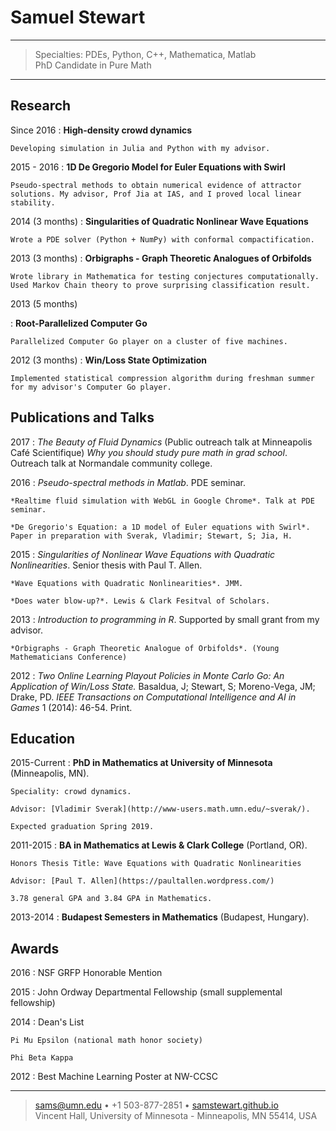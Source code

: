 Samuel Stewart
=========================

----

>  Specialties: PDEs, Python, C++, Mathematica, Matlab\
>  PhD Candidate in Pure Math

----

Research
--------------------

Since 2016
:   **High-density crowd dynamics**
    
    Developing simulation in Julia and Python with my advisor.

2015 - 2016
:   **1D De Gregorio Model for Euler Equations with Swirl**

    Pseudo-spectral methods to obtain numerical evidence of attractor solutions. My advisor, Prof Jia at IAS, and I proved local linear stability.

2014 (3 months)
:   **Singularities of Quadratic Nonlinear Wave Equations**
    
    Wrote a PDE solver (Python + NumPy) with conformal compactification.

2013 (3 months)
:   **Orbigraphs - Graph Theoretic Analogues of Orbifolds**
    
    Wrote library in Mathematica for testing conjectures computationally. Used Markov Chain theory to prove surprising classification result.
2013 (5 months)

:   **Root-Parallelized Computer Go**

    Parallelized Computer Go player on a cluster of five machines.

2012 (3 months)
:   **Win/Loss State Optimization**
    
    Implemented statistical compression algorithm during freshman summer for my advisor's Computer Go player.

Publications and Talks
----------------------------------

2017
:   *The Beauty of Fluid Dynamics* (Public outreach talk at Minneapolis Café Scientifique)
    *Why you should study pure math in grad school*. Outreach talk at Normandale community college.
        
2016
:   *Pseudo-spectral methods in Matlab*. PDE seminar.

    *Realtime fluid simulation with WebGL in Google Chrome*. Talk at PDE seminar.

    *De Gregorio's Equation: a 1D model of Euler equations with Swirl*. Paper in preparation with Sverak, Vladimir; Stewart, S; Jia, H.

2015
:   *Singularities of Nonlinear Wave Equations with Quadratic Nonlinearities*. Senior thesis with Paul T. Allen.
    
    *Wave Equations with Quadratic Nonlinearities*. JMM.

    *Does water blow-up?*. Lewis & Clark Fesitval of Scholars.

2013
:   *Introduction to programming in R*. Supported by small grant from my advisor.

    *Orbigraphs - Graph Theoretic Analogue of Orbifolds*. (Young Mathematicians Conference)
    
2012
:   *Two Online Learning Playout Policies in Monte Carlo Go: An Application of Win/Loss State.* Basaldua, J; Stewart, S; Moreno-Vega, JM; Drake, PD. *IEEE Transactions on Computational Intelligence and AI in Games* 1 (2014): 46-54. Print.


Education
---------

2015-Current
:   **PhD in Mathematics at University of Minnesota** (Minneapolis, MN).
    
    Speciality: crowd dynamics.

    Advisor: [Vladimir Sverak](http://www-users.math.umn.edu/~sverak/).

    Expected graduation Spring 2019.

2011-2015
:   **BA in Mathematics at Lewis & Clark College** (Portland, OR).
    
    Honors Thesis Title: Wave Equations with Quadratic Nonlinearities

    Advisor: [Paul T. Allen](https://paultallen.wordpress.com/)

    3.78 general GPA and 3.84 GPA in Mathematics.

2013-2014
:   **Budapest Semesters in Mathematics** (Budapest, Hungary).


Awards
------------------------

2016
:   NSF GRFP Honorable Mention

2015
:   John Ordway Departmental Fellowship (small supplemental fellowship)

2014
:   Dean's List

    Pi Mu Epsilon (national math honor society)

    Phi Beta Kappa

2012
:   Best Machine Learning Poster at NW-CCSC


----

> <sams@umn.edu> • +1 503-877-2851 • [samstewart.github.io](http://samstewart.github.io)\
>  Vincent Hall, University of Minnesota - Minneapolis, MN 55414, USA
